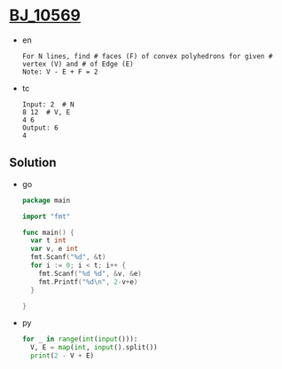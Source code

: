# [BJ_10569](https://acmicpc.net/problem/10569)

* en

  ```en
  For N lines, find # faces (F) of convex polyhedrons for given # vertex (V) and # of Edge (E)
  Note: V - E + F = 2
  ```

* tc

  ```tc
  Input: 2  # N
  8 12  # V, E
  4 6
  Output: 6
  4
  ```

## Solution

* go

  ```go
  package main

  import "fmt"

  func main() {
    var t int
    var v, e int
    fmt.Scanf("%d", &t)
    for i := 0; i < t; i++ {
      fmt.Scanf("%d %d", &v, &e)
      fmt.Printf("%d\n", 2-v+e)
    }

  }
  ```

* py

  ```py
  for _ in range(int(input())):
    V, E = map(int, input().split())
    print(2 - V + E)
  ```
